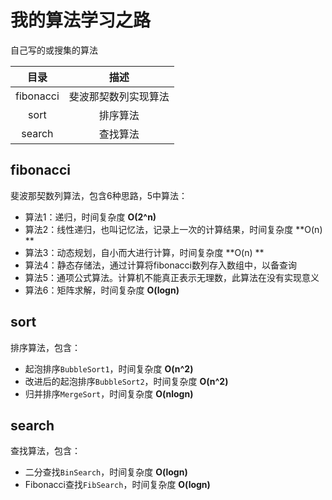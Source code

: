 # 我的算法学习之路

自己写的或搜集的算法

| 目录 | 描述 |
| :--: | :--: |
| fibonacci | 斐波那契数列实现算法 |
| sort | 排序算法 |
| search | 查找算法 |



## fibonacci

斐波那契数列算法，包含6种思路，5中算法：

* 算法1：递归，时间复杂度 **O(2^n)**
* 算法2：线性递归，也叫记忆法，记录上一次的计算结果，时间复杂度 **O(n) **
* 算法3：动态规划，自小而大进行计算，时间复杂度 **O(n) **
* 算法4：静态存储法，通过计算将fibonacci数列存入数组中，以备查询
* 算法5：通项公式算法。计算机不能真正表示无理数，此算法在没有实现意义 
* 算法6：矩阵求解，时间复杂度 **O(logn)** 



## sort

排序算法，包含：

* 起泡排序`BubbleSort1`，时间复杂度 **O(n^2)**
* 改进后的起泡排序`BubbleSort2`，时间复杂度 **O(n^2)**
* 归并排序`MergeSort`，时间复杂度 **O(nlogn)**



## search

查找算法，包含：

* 二分查找`BinSearch`，时间复杂度 **O(logn)**
* Fibonacci查找`FibSearch`，时间复杂度 **O(logn)**